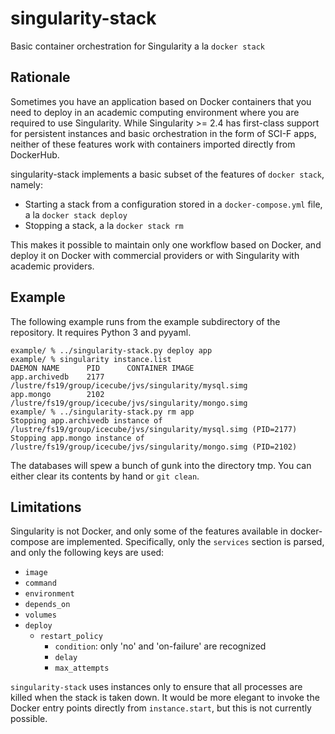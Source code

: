 # singularity-stack
Basic container orchestration for Singularity a la `docker stack`

## Rationale

Sometimes you have an application based on Docker containers that you need to
deploy in an academic computing environment where you are required to use
Singularity. While Singularity >= 2.4 has first-class support for persistent
instances and basic orchestration in the form of SCI-F apps, neither of these
features work with containers imported directly from DockerHub.

singularity-stack implements a basic subset of the features of `docker stack`,
namely:

- Starting a stack from a configuration stored in a `docker-compose.yml` file, a la `docker stack deploy`
- Stopping a stack, a la `docker stack rm`

This makes it possible to maintain only one workflow based on Docker, and
deploy it on Docker with commercial providers or with Singularity with academic
providers.

## Example

The following example runs from the example subdirectory of the repository. It
requires Python 3 and pyyaml.

    example/ % ../singularity-stack.py deploy app
    example/ % singularity instance.list
    DAEMON NAME      PID      CONTAINER IMAGE
    app.archivedb    2177     /lustre/fs19/group/icecube/jvs/singularity/mysql.simg
    app.mongo        2102     /lustre/fs19/group/icecube/jvs/singularity/mongo.simg
    example/ % ../singularity-stack.py rm app
    Stopping app.archivedb instance of /lustre/fs19/group/icecube/jvs/singularity/mysql.simg (PID=2177)
    Stopping app.mongo instance of /lustre/fs19/group/icecube/jvs/singularity/mongo.simg (PID=2102)

The databases will spew a bunch of gunk into the directory tmp. You can either
clear its contents by hand or `git clean`.

## Limitations

Singularity is not Docker, and only some of the features available in
docker-compose are implemented. Specifically, only the `services` section is
parsed, and only the following keys are used:

- `image`
- `command`
- `environment`
- `depends_on`
- `volumes`
- `deploy`
  * `restart_policy`
    - `condition`: only 'no' and 'on-failure' are recognized
    - `delay`
    - `max_attempts`

`singularity-stack` uses instances only to ensure that all processes are killed
when the stack is taken down. It would be more elegant to invoke the Docker
entry points directly from `instance.start`, but this is not currently possible.
